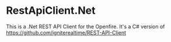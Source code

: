 # RestApiClient.Net
This is a .Net REST API Client for the Openfire.
It's a C# version of https://github.com/igniterealtime/REST-API-Client

